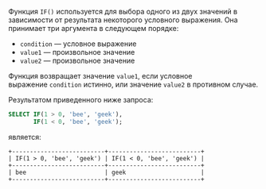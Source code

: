 Функция `IF()` используется для выбора одного из двух значений в зависимости от результата некоторого условного выражения. Она принимает три аргумента в следующем порядке:

- `condition` — условное выражение
- `value1` — произвольное значение
- `value2` — произвольное значение

Функция возвращает значение `value1`, если условное выражение `condition` истинно, или значение `value2` в противном случае.

Результатом приведенного ниже запроса:

```sql
SELECT IF(1 > 0, 'bee', 'geek'),
       IF(1 < 0, 'bee', 'geek');
```

является:

```no-highlight
+--------------------------+--------------------------+
| IF(1 > 0, 'bee', 'geek') | IF(1 < 0, 'bee', 'geek') |
+--------------------------+--------------------------+
| bee                      | geek                     |
+--------------------------+--------------------------+
```